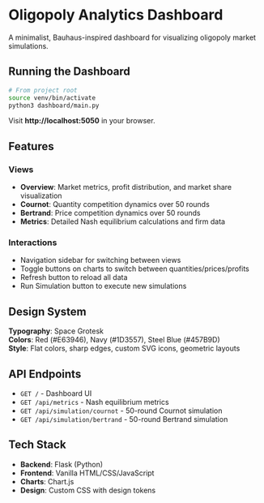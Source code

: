 # Oligopoly Analytics Dashboard

A minimalist, Bauhaus-inspired dashboard for visualizing oligopoly market simulations.

## Running the Dashboard

```bash
# From project root
source venv/bin/activate
python3 dashboard/main.py
```

Visit **http://localhost:5050** in your browser.

## Features

### Views

- **Overview**: Market metrics, profit distribution, and market share visualization
- **Cournot**: Quantity competition dynamics over 50 rounds
- **Bertrand**: Price competition dynamics over 50 rounds  
- **Metrics**: Detailed Nash equilibrium calculations and firm data

### Interactions

- Navigation sidebar for switching between views
- Toggle buttons on charts to switch between quantities/prices/profits
- Refresh button to reload all data
- Run Simulation button to execute new simulations

## Design System

**Typography**: Space Grotesk  
**Colors**: Red (#E63946), Navy (#1D3557), Steel Blue (#457B9D)  
**Style**: Flat colors, sharp edges, custom SVG icons, geometric layouts

## API Endpoints

- `GET /` - Dashboard UI
- `GET /api/metrics` - Nash equilibrium metrics
- `GET /api/simulation/cournot` - 50-round Cournot simulation
- `GET /api/simulation/bertrand` - 50-round Bertrand simulation

## Tech Stack

- **Backend**: Flask (Python)
- **Frontend**: Vanilla HTML/CSS/JavaScript
- **Charts**: Chart.js
- **Design**: Custom CSS with design tokens

